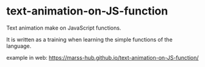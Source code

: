 # text-animation-on-JS-function

Text animation make on JavaScript functions.

It is written as a training when learning the simple functions of the language.

example in web: https://marss-hub.github.io/text-animation-on-JS-function/ 
